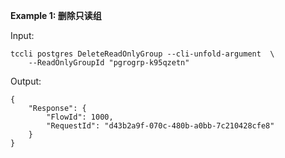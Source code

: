 **Example 1: 删除只读组**



Input: 

```
tccli postgres DeleteReadOnlyGroup --cli-unfold-argument  \
    --ReadOnlyGroupId "pgrogrp-k95qzetn"
```

Output: 
```
{
    "Response": {
        "FlowId": 1000,
        "RequestId": "d43b2a9f-070c-480b-a0bb-7c210428cfe8"
    }
}
```

